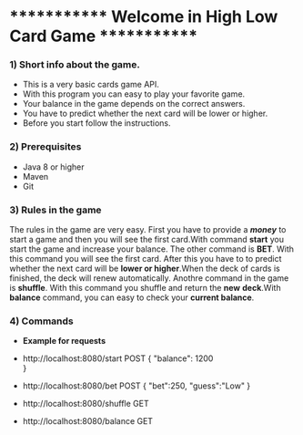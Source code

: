 # *********** Welcome in High Low Card Game ***********

### 1) Short info about the game.
- This is a very basic cards game API.
- With this program you can easy to play your favorite game.
- Your balance in the game depends on the correct answers.
- You have to predict whether the next card will be lower or higher.
- Before you start follow the instructions.


### 2) Prerequisites
- Java 8 or higher
- Maven
- Git

### 3) Rules in the game

The rules in the game are very easy. First you have to provide a ***money*** to start a game and then you will see the first card.With command **start** you start the game and increase your balance. The other command is **BET**. With this command you will see the first card. After this you have to to predict whether the next card will be **lower or higher**.When the deck of cards is finished, the deck will renew automatically. Anothre command in the game is **shuffle**. With this command you shuffle and return the **new** **deck**.With **balance** command, you can easy to check your **current balance**.

### 4) Commands

- **Example for requests**

- http://localhost:8080/start POST
{
    "balance": 1200   
}

- http://localhost:8080/bet POST
{
   "bet":250,
   "guess":"Low"
}

- http://localhost:8080/shuffle GET

- http://localhost:8080/balance GET




